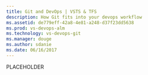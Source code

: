 ```yaml
---
title: Git and DevOps | VSTS & TFS
description: How Git fits into your devops workflow
ms.assetid: de779eff-42a8-4e81-a248-d37f23dd5638
ms.prod: vs-devops-alm
ms.technology: vs-devops-git 
ms.manager: douge
ms.author: sdanie
ms.date: 06/16/2017
---
```


PLACEHOLDER
